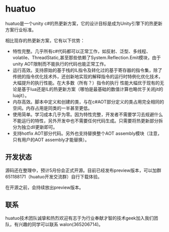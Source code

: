 # huatuo

huatuo是一个unity c#的热更新方案，它的设计目标是成为Unity引擎下的热更新方案行业标准。

相比现存的热更新方案，它有以下优势：

- 特性完整。几乎所有c#代码都可以正常工作，如反射、泛型、多线程、volatile、ThreadStatic,甚至那些依赖了System.Reflection.Emit模块，由于unity AOT限制而不能执行的代码也能正常工作。
- 运行高效。支持原始的基于栈的IL指令及转化过的基于寄存器的指令集，除了传统的指令优化技术外，还创新地实现的解释指令的运行时特例化优化技术，大幅提升的执行性能。在大多数（所有？）指令的执行
性能大幅优于现有的无论是基于lua还是IL的热更新方案（哪怕是最基础的数值计算也略优于关闭jit的luajit）。
- 内存高效。脚本中定义和创建的类，与在c#AOT部分定义的类占用完全相同的空间。内存占用是同类的一半甚至更低。
- 使用简单。学习成本几乎为零。因为特性完整，开发者不需要学习去规避什么不能运行的特性，另外开发中也不需要任何代码生成。只需要将热更新部分拆分为独立dll更新即可。
- 支持hotfix AOT部分代码。另外也支持替换整个AOT assembly模块（注意，只有用户的AOT assembly才能替换）。

## 开发状态

源码还在整理中，预计5月份会正式开源。目前已经发布preview版本，可以加群 651188171（huatuo开发交流群）自行下载体验。

在开源之前，会持续放出preview版本。

## 联系

huatuo技术团队诚挚和热烈欢迎有志于为行业奉献才智的技术geek加入我们团队，有兴趣的同学可以联系 walon(365206714)。
